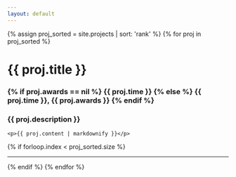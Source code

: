 ```yaml
---
layout: default
---
```


<!-- Note to self: Finally made this page "dynamic" :P -->

{% assign proj_sorted = site.projects | sort: 'rank' %}
{% for proj in proj_sorted %}
  <div>
    <h1 class="maintitle">{{ proj.title }}</h1>
    <h3 class="subtitle">
      {% if proj.awards == nil %}
        {{ proj.time }}
      {% else %}
        {{ proj.time }}, {{ proj.awards }}
      {% endif %}
      <!-- {{proj.time}}, {{ proj.awards }} -->
    </h3>
    <h3>{{ proj.description }}</h3>

    <p>{{ proj.content | markdownify }}</p>
  </div>
  {% if forloop.index < proj_sorted.size %}<hr>{% endif %}
{% endfor %}
